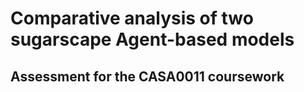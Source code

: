 # Comparative analysis of two sugarscape Agent-based models
## Assessment for the CASA0011 coursework
